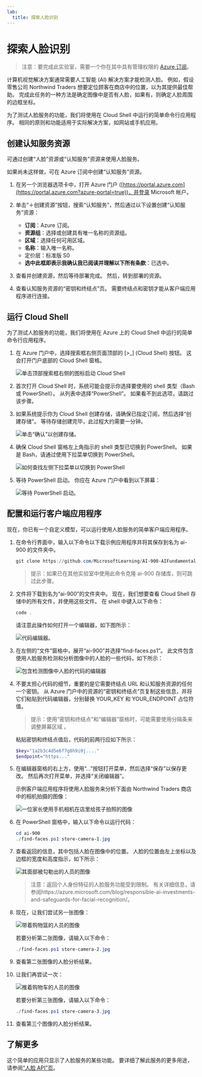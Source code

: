 ```yaml
---
lab:
  title: 探索人脸识别
---
```


# <a name="explore-face-recognition"></a>探索人脸识别

> 注意：要完成此实验室，需要一个你在其中具有管理权限的 [Azure 订阅](https://azure.microsoft.com/free?azure-portal=true)。

计算机视觉解决方案通常需要人工智能 (AI) 解决方案才能检测人脸。 例如，假设零售公司 Northwind Traders 想要定位顾客在商店中的位置，以为其提供最佳帮助。 完成此任务的一种方法是确定图像中是否有人脸，如果有，则确定人脸周围的边框坐标。

为了测试人脸服务的功能，我们将使用在 Cloud Shell 中运行的简单命令行应用程序。 相同的原则和功能适用于实际解决方案，如网站或手机应用。

## <a name="create-a-cognitive-services-resource"></a>创建认知服务资源

可通过创建“人脸”资源或“认知服务”资源来使用人脸服务。

如果尚未这样做，可在 Azure 订阅中创建“认知服务”资源。

1. 在另一个浏览器选项卡中，打开 Azure 门户 ([https://portal.azure.com](https://portal.azure.com?azure-portal=true))，并登录 Microsoft 帐户。

1. 单击“&#65291;创建资源”按钮，搜索“认知服务”，然后通过以下设置创建“认知服务”资源：
    - **订阅**：Azure 订阅。
    - **资源组**：选择或创建具有唯一名称的资源组。
    - **区域**：选择任何可用区域。
    - **名称**：输入唯一名称。
    - 定价层：标准版 S0
    - **选中此框即表示我确认我已阅读并理解以下所有条款**：已选中。

1. 查看并创建资源，然后等待部署完成。 然后，转到部署的资源。

1. 查看认知服务资源的“密钥和终结点”页。 需要终结点和密钥才能从客户端应用程序进行连接。

## <a name="run-cloud-shell"></a>运行 Cloud Shell

为了测试人脸服务的功能，我们将使用在 Azure 上的 Cloud Shell 中运行的简单命令行应用程序。 

1. 在 Azure 门户中，选择搜索框右侧页面顶部的 [>_] (Cloud Shell) 按钮。 这会打开门户底部的 Cloud Shell 窗格。 

    ![单击顶部搜索框右侧的图标启动 Cloud Shell](media/create-face-solutions/powershell-portal-guide-1.png)

1. 首次打开 Cloud Shell 时，系统可能会提示你选择要使用的 shell 类型（Bash 或 PowerShell）。 从列表中选择“PowerShell”。 如果看不到此选项，请跳过该步骤。  

1. 如果系统提示你为 Cloud Shell 创建存储，请确保已指定订阅，然后选择“创建存储”。 等待存储创建完毕，此过程大约需要一分钟。

    ![单击“确认”以创建存储。](media/create-face-solutions/powershell-portal-guide-2.png)       

1. 确保 Cloud Shell 窗格左上角指示的 shell 类型已切换到 PowerShell。 如果是 Bash，请通过使用下拉菜单切换到 PowerShell。

    ![如何查找左侧下拉菜单以切换到 PowerShell](media/create-face-solutions/powershell-portal-guide-3.png) 

1. 等待 PowerShell 启动。 你应在 Azure 门户中看到以下屏幕：  

    ![等待 PowerShell 启动。](media/create-face-solutions/powershell-prompt.png)

## <a name="configure-and-run-a-client-application"></a>配置和运行客户端应用程序

现在，你已有一个自定义模型，可以运行使用人脸服务的简单客户端应用程序。

1. 在命令行界面中，输入以下命令以下载示例应用程序并将其保存到名为 ai-900 的文件夹中。

    ```PowerShell
    git clone https://github.com/MicrosoftLearning/AI-900-AIFundamentals ai-900
    ```

    > 提示：如果已在其他实验室中使用此命令克隆 ai-900 存储库，则可跳过此步骤。

1. 文件将下载到名为“ai-900”的文件夹中。 现在，我们想要查看 Cloud Shell 存储中的所有文件，并使用这些文件。 在 shell 中键入以下命令：

     ```PowerShell
    code .
    ```

    请注意此操作如何打开一个编辑器，如下图所示： 

    ![代码编辑器。](media/create-face-solutions/powershell-portal-guide-4.png) 

1. 在左侧的“文件”窗格中，展开“ai-900”并选择“find-faces.ps1”。 此文件包含使用人脸服务检测和分析图像中的人脸的一些代码，如下所示：

    ![包含检测图像中人脸的代码的编辑器](media/create-face-solutions/find-faces-code.png)

1. 不要太担心代码的细节，重要的是它需要终结点 URL 和认知服务资源的任何一个密钥。 从 Azure 门户中的资源的“密钥和终结点”页复制这些信息，并将它们粘贴到代码编辑器，分别替换 YOUR_KEY 和 YOUR_ENDPOINT 占位符值。

    > 提示：使用“密钥和终结点”和“编辑器”窗格时，可能需要使用分隔条来调整屏幕区域  。

    粘贴密钥和终结点值后，代码的前两行应如下所示：

    ```PowerShell
    $key="1a2b3c4d5e6f7g8h9i0j...."    
    $endpoint="https..."
    ```

1. 在编辑器窗格的右上方，使用“...”按钮打开菜单，然后选择“保存”以保存更改。 然后再次打开菜单，并选择“关闭编辑器”。

    示例客户端应用程序将使用人脸服务来分析下面由 Northwind Traders 商店中的相机拍摄的图像：

    ![一位家长使用手机相机在店里给孩子拍照的图像](media/create-face-solutions/store-camera-1.jpg)

1. 在 PowerShell 窗格中，输入以下命令以运行代码：

    ```PowerShell
    cd ai-900
    ./find-faces.ps1 store-camera-1.jpg
    ```

1. 查看返回的信息，其中包括人脸在图像中的位置。 人脸的位置由左上坐标以及边框的宽度和高度指示，如下所示：

    ![其面部被勾勒出的人员的图像](media/create-face-solutions/store-camera-1-face.jpg)

    >注意：返回个人身份特征的人脸服务功能受到限制。 有关详细信息，请参阅https://azure.microsoft.com/blog/responsible-ai-investments-and-safeguards-for-facial-recognition/。

1. 现在，让我们尝试另一张图像：

    ![带着购物篮的人员的图像](media/create-face-solutions/store-camera-2.jpg)

    若要分析第二张图像，请输入以下命令：

    ```PowerShell
    ./find-faces.ps1 store-camera-2.jpg
    ```

1. 查看第二张图像的人脸分析结果。

1. 让我们再尝试一次：

    ![推着购物车的人员的图像](media/create-face-solutions/store-camera-3.jpg)

    若要分析第三张图像，请输入以下命令：

    ```PowerShell
    ./find-faces.ps1 store-camera-3.jpg
    ```

1. 查看第三个图像的人脸分析结果。

## <a name="learn-more"></a>了解更多

这个简单的应用只显示了人脸服务的某些功能。 要详细了解此服务的更多用途，请参阅[“人脸 API”页](https://azure.microsoft.com/services/cognitive-services/face/)。
